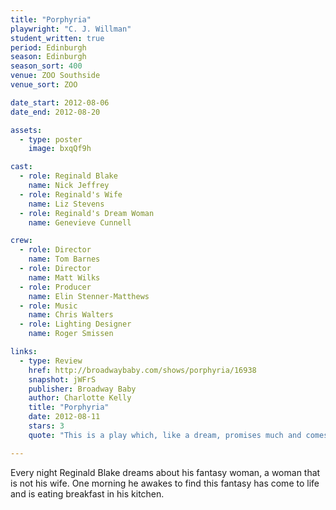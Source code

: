 ```yaml
---
title: "Porphyria"
playwright: "C. J. Willman"
student_written: true
period: Edinburgh
season: Edinburgh
season_sort: 400
venue: ZOO Southside
venue_sort: ZOO

date_start: 2012-08-06
date_end: 2012-08-20

assets:
  - type: poster
    image: bxqQf9h

cast:
  - role: Reginald Blake
    name: Nick Jeffrey
  - role: Reginald's Wife
    name: Liz Stevens
  - role: Reginald's Dream Woman
    name: Genevieve Cunnell

crew:
  - role: Director
    name: Tom Barnes
  - role: Director
    name: Matt Wilks
  - role: Producer
    name: Elin Stenner-Matthews
  - role: Music
    name: Chris Walters
  - role: Lighting Designer
    name: Roger Smissen

links:
  - type: Review
    href: http://broadwaybaby.com/shows/porphyria/16938
    snapshot: jWFrS
    publisher: Broadway Baby 
    author: Charlotte Kelly
    title: "Porphyria"
    date: 2012-08-11
    stars: 3
    quote: "This is a play which, like a dream, promises much and comes tantalisingly close to delivering. The cast give nuanced performances, there is some clever writing, and the Rubiks-cube-like set is a treat. "

---
```

Every night Reginald Blake dreams about his fantasy woman, a woman that is not his wife. One morning he awakes to find this fantasy has come to life and is eating breakfast in his kitchen.
